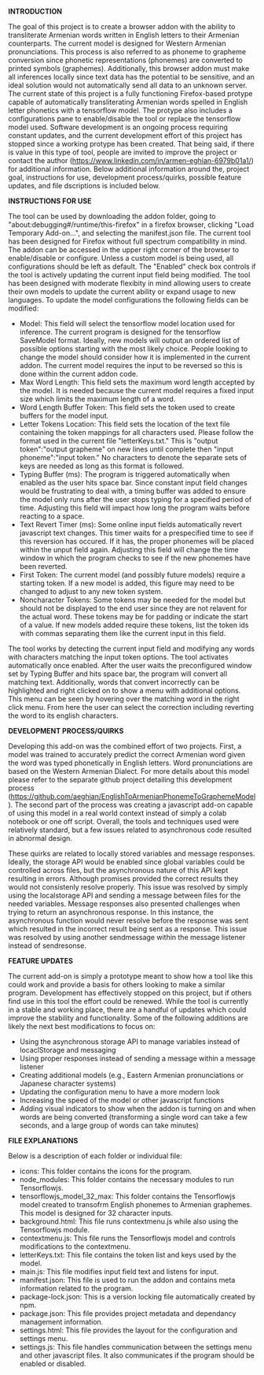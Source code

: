 **INTRODUCTION**

The goal of this project is to create a browser addon with the ability to transliterate Armenian words written in English letters to their Armenian counterparts. The current model is designed for Western Armenian pronunciations. This process is also referred to as phoneme to grapheme conversion since phonetic representations (phonemes) are converted to printed symbols (graphemes). Additionally, this browser addon must make all inferences locally since text data has the potential to be sensitive, and an ideal solution would not automatically send all data to an unknown server. The current state of this project is a fully functioning Firefox-based protype capable of automatically transliterating Armenian words spelled in English letter phonetics with a tensorflow model. The protype also includes a configurations pane to enable/disable the tool or replace the tensorflow model used. Software development is an ongoing process requiring constant updates, and the current development effort of this project has stopped since a working protype has been created. That being said, if there is  value in this type of tool, people are invited to improve the project or contact the author (https://www.linkedin.com/in/armen-eghian-6979b01a1/) for additional information. Below additional information around the, project goal, instructions for use, development process/quirks, possible feature updates, and file dscriptions is included below.

**INSTRUCTIONS FOR USE**

The tool can be used by downloading the addon folder, going to "about:debugging#/runtime/this-firefox" in a firefox browser, clicking "Load Temporary Add-on...", and selecting the manifest.json file. The current tool has been designed for Firefox without full spectrum compatibility in mind. The addon can be accessed in the upper right corner of the browser to enable/disable or configure. Unless a custom model is being used, all configurations should be left as default. The "Enabled" check box controls if the tool is actively updating the current input field being modified. The tool has been designed with moderate flexibity in mind allowing users to create their own models to update the current ability or expand usage to new languages. To update the model configurations the following fields can be modified:
- Model: This field will select the tensorflow model location used for inference. The current program is designed for the tensorflow SaveModel format. Ideally, new models will output an ordered list of possible options starting with the most likely choice. People looking to change the model should consider how it is implemented in the current addon. The current model requires the input to be reversed so this is done within the current addon code.
- Max Word Length: This field sets the maximum word length accepted by the model. It is needed because the current model requires a fixed input size which limits the maximum length of a word.
- Word Length Buffer Token: This field sets the token used to create buffers for the model input.  
- Letter Tokens Location: This field sets the location of the text file containing the token mappings for all characters used. Please follow the format used in the current file "letterKeys.txt." This is "output token":"output grapheme" on new lines until complete then "input phoneme":"input token." No characters to denote the separate sets of keys are needed as long as this format is followed.
- Typing Buffer (ms): The program is triggered automatically when enabled as the user hits space bar. Since constant input field changes would be frustrating to deal with, a timing buffer was added to ensure the model only runs after the user stops typing for a specified period of time. Adjusting this field will impact how long the program waits before reacting to a space.
- Text Revert Timer (ms): Some online input fields automatically revert javascript text changes. This timer waits for a prespecified time to see if this reversion has occured. If it has, the proper phonemes will be placed within the unput field again. Adjusting this field will change the time window in which the program checks to see if the new phonemes have been reverted.
- First Token: The current model (and possibly future models) require a starting token. If a new model is added, this figure may need to be changed to adjust to any new token system.
- Noncharacter Tokens: Some tokens may be needed for the model but should not be displayed to the end user since they are not relavent for the actual word. These tokens may be for padding or indicate the start of a value. If new models added require these tokens, list the token ids with commas separating them like the current input in this field.

The tool works by detecting the current input field and modifying any words with characters matching the input token options. The tool activates automatically once enabled. After the user waits the preconfigured window set by Typing Buffer and hits space bar, the program will convert all matching text. Additionally, words that convert incorrectly can be highlighted and right clicked on to show a menu with additional options. This menu can be seen by hovering over the matching word in the right click menu. From here the user can select the correction including reverting the word to its english characters. 

**DEVELOPMENT PROCESS/QUIRKS**

Developing this add-on was the combined effort of two projects. First, a model was trained to accurately predict the correct Armenian word given the word was typed phonetically in English letters. Word pronunciations are based on the Western Armenian Dialect. For more details about this model please refer to the separate github project detailing this development process (https://github.com/aeghian/EnglishToArmenianPhonemeToGraphemeModel). The second part of the process was creating a javascript add-on capable of using this model in a real world context instead of simply a colab notebook or one off script. Overall, the tools and techniques used were relatively standard, but a few issues related to asynchronous code resulted in abnormal design.

These quirks are related to locally stored variables and message responses. Ideally, the storage API would be enabled since global variables could be controlled across files, but the asynchronous nature of this API kept resulting in errors. Although promises provided the correct results they would not consistenly resolve properly. This issue was resolved by simply using the localstorage API and sending a message between files for the needed variables. Message responses also presented challenges when trying to return an asynchronous response. In this instance, the asynchronous function would never resolve before the response was sent which resulted in the incorrect result being sent as a response. This issue was resolved by using another sendmessage within the message listener instead of sendresonse.

**FEATURE UPDATES**

The current add-on is simply a prototype meant to show how a tool like this could work and provide a basis for others looking to make a similar program. Development has effectively stopped on this project, but if others find use in this tool the effort could be renewed. While the tool is currently in a stable and working place, there are a handful of updates which could improve the stability and functionality. Some of the following additions are likely the next best modifications to focus on:
- Using the asynchronous storage API to manage variables instead of locaclStorage and messaging
- Using proper responses instead of sending a message within a message listener
- Creating additional models (e.g., Eastern Armenian pronunciations or Japanese character systems)
- Updating the configuration menu to have a more modern look
- Increasing the speed of the model or other javascript functions
- Adding visual indicators to show when the addon is turning on and when words are being converted (transforming a single word can take a few seconds, and a large group of words can take minutes)

**FILE EXPLANATIONS**

Below is a description of each folder or individual file:
- icons: This folder contains the icons for the program.
- node_modules: This folder contains the necessary modules to run Tensorflowjs.
- tensorflowjs_model_32_max: This folder contains the Tensorflowjs model created to transofrm English phonemes to Armenian graphemes. This model is designed for 32 character inputs.
- background.html: This file runs contextmenu.js while also using the Tensorflowjs module.
- contextmenu.js: This file runs the Tensorflowjs model and controls modifications to the contextmenu.
- letterKeys.txt: This file contains the token list and keys used by the model.
- main.js: This file modifies input field text and listens for input.
- manifest.json: This file is used to run the addon and contains meta information related to the program.
- package-lock.json: This is a version locking file automatically created by npm.
- package.json: This file provides project metadata and dependancy management information.
- settings.html: This file provides the layout for the configuration and settings menu.
- settings.js: This file handles communication between the settings menu and other javascript files. It also communicates if the program should be enabled or disabled.


